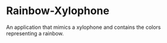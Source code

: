 # Rainbow-Xylophone
An application that mimics a xylophone and contains the colors representing a rainbow.
